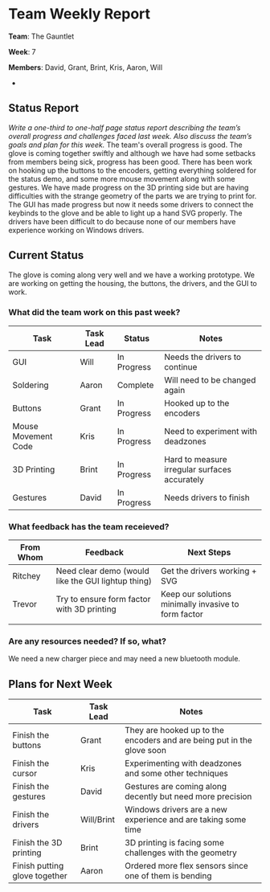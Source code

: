 # Team Weekly Report

**Team**: The Gauntlet

**Week**: 7

**Members**: David, Grant, Brint, Kris, Aaron, Will

*

## Status Report

*Write a one-third to one-half page status report describing the team’s overall progress and challenges faced last week. Also discuss the team’s goals and plan for this week.*
The team's overall progress is good. The glove is coming together swiftly and although we have had some setbacks from members being sick, progress has been good.
There has been work on hooking up the buttons to the encoders, getting everything soldered for the status demo, and some more mouse movement along with some gestures.
We have made progress on the 3D printing side but are having difficulties with the strange geometry of the parts we are trying to print for. The GUI has made progress
but now it needs some drivers to connect the keybinds to the glove and be able to light up a hand SVG properly. The drivers have been difficult to do because none of our
members have experience working on Windows drivers.


## Current Status
The glove is coming along very well and we have a working prototype. We are working on getting the housing, the buttons, the drivers, and the GUI to work.

### What did the team work on this past week?

| Task | Task Lead | Status | Notes |
| ---- | --------- | ------ | ----- |
|   GUI   |      Will     |    In Progress    |   Needs the drivers to continue    |
|   Soldering   |      Aaron     |    Complete    |   Will need to be changed again    |
|   Buttons   |     Grant      |    In Progress    |   Hooked up to the encoders    |
|   Mouse Movement Code   |     Kris      |    In Progress    |    Need to experiment with deadzones   |
|   3D Printing   |     Brint      |    In Progress    |    Hard to measure irregular surfaces accurately   |
|   Gestures   |     David      |    In Progress    |   Needs drivers to finish    |

### What feedback has the team receieved?

| From Whom | Feedback | Next Steps |
| --------- | -------- | ---------- |
|     Ritchey      |     Need clear demo (would like the GUI lightup thing)     |      Get the drivers working + SVG      |
|     Trevor      |     Try to ensure form factor with 3D printing     |      Keep our solutions minimally invasive to form factor      |
|           |          |            |

### Are any resources needed? If so, what?
We need a new charger piece and may need a new bluetooth module.

## Plans for Next Week

| Task | Task Lead | Notes |
| ---- | --------- | ----- |
|   Finish the buttons   |      Grant     |    They are hooked up to the encoders and are being put in the glove soon   |
|   Finish the cursor   |     Kris      |    Experimenting with deadzones and some other techniques   |
|   Finish the gestures   |      David     |    Gestures are coming along decently but need more precision   |
|   Finish the drivers   |      Will/Brint     |    Windows drivers are a new experience and are taking some time   |
|   Finish the 3D printing   |     Brint      |    3D printing is facing some challenges with the geometry   |
|   Finish putting glove together   |     Aaron      |    Ordered more flex sensors since one of them is bending   |
